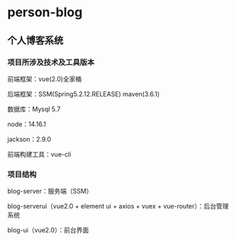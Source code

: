 # person-blog
## 个人博客系统

### 项目所涉及技术及工具版本

前端框架：vue(2.0)全家桶

后端框架：SSM(Spring5.2.12.RELEASE)  maven(3.6.1)

数据库：Mysql 5.7

node：14.16.1

jackson：2.9.0

前端构建工具：vue-cli

### 项目结构

blog-server：服务端（SSM）

blog-serverui（vue2.0 + element ui + axios + vuex + vue-router）：后台管理系统

blog-ui（vue2.0）：前台界面

